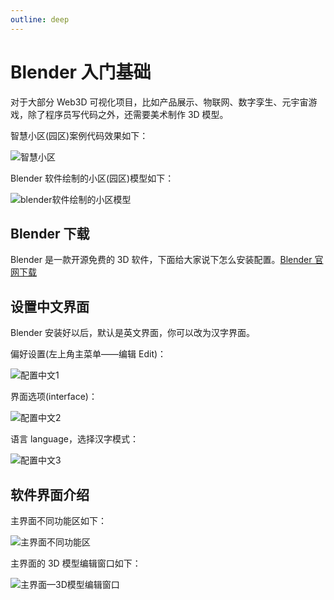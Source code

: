 ```yaml
---
outline: deep
---
```


# Blender 入门基础

对于大部分 Web3D 可视化项目，比如产品展示、物联网、数字孪生、元宇宙游戏，除了程序员写代码之外，还需要美术制作 3D 模型。

智慧小区(园区)案例代码效果如下：

![智慧小区](/phaseC/智慧小区.jpg)

Blender 软件绘制的小区(园区)模型如下：

![blender软件绘制的小区模型](/phaseC/blender软件绘制的小区模型.jpg)

## Blender 下载

Blender 是一款开源免费的 3D 软件，下面给大家说下怎么安装配置。[Blender 官网下载](https://www.blender.org/)

## 设置中文界面

Blender 安装好以后，默认是英文界面，你可以改为汉字界面。

偏好设置(左上角主菜单——编辑 Edit)：

![配置中文1](/phaseC/配置中文1.jpg)

界面选项(interface)：

![配置中文2](/phaseC/配置中文2.jpg)

语言 language，选择汉字模式：

![配置中文3](/phaseC/配置中文3.jpg)

## 软件界面介绍

主界面不同功能区如下：

![主界面不同功能区](/phaseC/主界面不同功能区.jpg)

主界面的 3D 模型编辑窗口如下：

![主界面—3D模型编辑窗口](/phaseC/主界面—3D模型编辑窗口.jpg)
